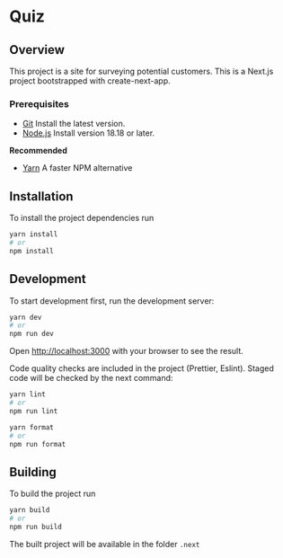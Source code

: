 # Quiz

## Overview

This project is a site for surveying potential customers.
This is a Next.js project bootstrapped with create-next-app.

### Prerequisites

- [Git](https://github.com/git-guides/install-git) Install the latest version.
- [Node.js](https://nodejs.org/en/download/) Install version 18.18 or later.

**Recommended**

- [Yarn](https://yarnpkg.com/getting-started/install) A faster NPM alternative

## Installation

To install the project dependencies run

```sh
yarn install
# or
npm install
```

## Development

To start development first, run the development server:

```bash
yarn dev
# or
npm run dev
```

Open [http://localhost:3000](http://localhost:3000) with your browser to see the result.

Code quality checks are included in the project (Prettier, Eslint).
Staged code will be checked by the next command:

```sh
yarn lint
# or
npm run lint
```

```sh
yarn format
# or
npm run format
```

## Building

To build the project run

```sh
yarn build
# or
npm run build
```

The built project will be available in the folder `.next`
